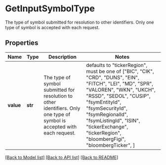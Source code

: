 # GetInputSymbolType

The type of symbol submitted for resolution to other identifiers. Only one type of symbol is accepted with each request.

## Properties
Name | Type | Description | Notes
------------ | ------------- | ------------- | -------------
**value** | **str** | The type of symbol submitted for resolution to other identifiers. Only one type of symbol is accepted with each request. | defaults to "tickerRegion",  must be one of ["BIC", "CIK", "CRD", "DUNS", "EIN", "FITCH", "LEI", "MD", "SPR", "VALOREN", "WKN", "UKCH", "RSSD", "SEDOL", "CUSIP", "fsymEntityId", "fsymSecurityId", "fsymRegionalId", "fsymListingId", "ISIN", "tickerExchange", "tickerRegion", "bloombergFigi", "bloombergTicker", ]

[[Back to Model list]](../README.md#documentation-for-models) [[Back to API list]](../README.md#documentation-for-api-endpoints) [[Back to README]](../README.md)


